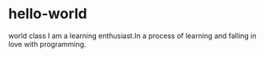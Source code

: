# hello-world
world class
I am a learning enthusiast.In a process of learning and falling in love with programming.
